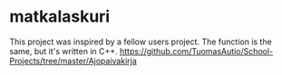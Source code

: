 # matkalaskuri

This project was inspired by a fellow users project. The function is the same, but it's written in C++.
    https://github.com/TuomasAutio/School-Projects/tree/master/Ajopaivakirja
